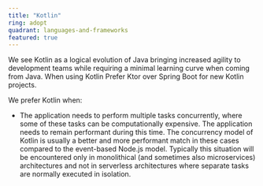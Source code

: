 ```yaml
---
title: "Kotlin"
ring: adopt
quadrant: languages-and-frameworks
featured: true
---
```


We see Kotlin as a logical evolution of Java bringing increased agility to development teams while requiring a minimal learning curve when coming from Java. 
When using Kotlin Prefer Ktor over Spring Boot for new Kotlin projects.

We prefer Kotlin when:
- The application needs to perform multiple tasks concurrently, where some of these tasks can be computationally expensive. The application needs to remain performant during this time. The concurrency model of Kotlin is usually a better and more performant match in these cases compared to the event-based Node.js model. Typically this situation will be encountered only in monolithical (and sometimes also microservices) architectures and not in serverless architectures where separate tasks are normally executed in isolation.